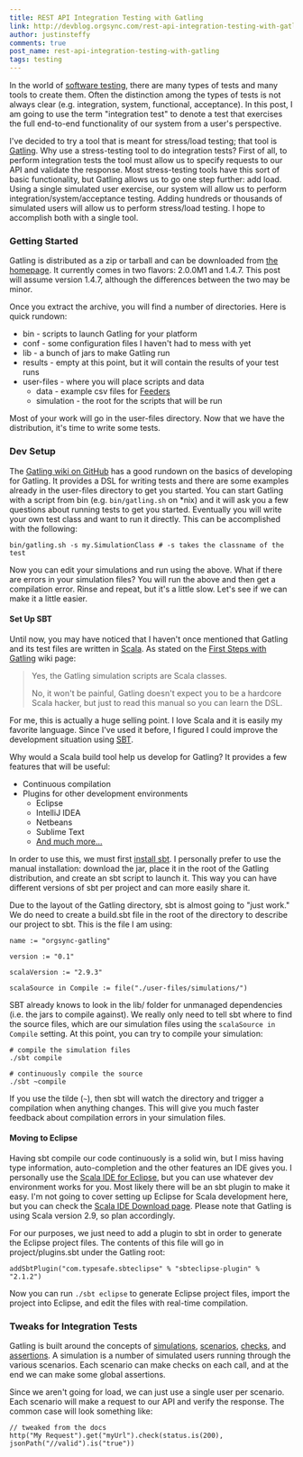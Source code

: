 ```yaml
---
title: REST API Integration Testing with Gatling
link: http://devblog.orgsync.com/rest-api-integration-testing-with-gatling/
author: justinsteffy
comments: true
post_name: rest-api-integration-testing-with-gatling
tags: testing
---
```


In the world of [software testing](http://en.wikipedia.org/wiki/Software_testing), there are many types of tests and many tools to create them. Often the distinction among the types of tests is not always clear (e.g. integration, system, functional, acceptance). In this post, I am going to use the term "integration test" to denote a test that exercises the full end-to-end functionality of our system from a user's perspective.

I've decided to try a tool that is meant for stress/load testing; that tool is [Gatling](http://gatling-tool.org/). Why use a stress-testing tool to do integration tests? First of all, to perform integration tests the tool must allow us to specify requests to our API and validate the response. Most stress-testing tools have this sort of basic functionality, but Gatling allows us to go one step further: add load. Using a single simulated user exercise, our system will allow us to perform integration/system/acceptance testing. Adding hundreds or thousands of simulated users will allow us to perform stress/load testing. I hope to accomplish both with a single tool.

### Getting Started

Gatling is distributed as a zip or tarball and can be downloaded from [the homepage](http://gatling-tool.org/). It currently comes in two flavors: 2.0.0M1 and 1.4.7. This post will assume version 1.4.7, although the differences between the two may be minor.

Once you extract the archive, you will find a number of directories. Here is quick rundown:

  * bin - scripts to launch Gatling for your platform
  * conf - some configuration files I haven't had to mess with yet
  * lib - a bunch of jars to make Gatling run
  * results - empty at this point, but it will contain the results of your test runs
  * user-files - where you will place scripts and data
    * data - example csv files for [Feeders](https://github.com/excilys/gatling/wiki/Feeders)
    * simulation - the root for the scripts that will be run

Most of your work will go in the user-files directory. Now that we have the distribution, it's time to write some tests.

### Dev Setup

The [Gatling wiki on GitHub](https://github.com/excilys/gatling/wiki) has a good rundown on the basics of developing for Gatling. It provides a DSL for writing tests and there are some examples already in the user-files directory to get you started. You can start Gatling with a script from bin (e.g. `bin/gatling.sh` on *nix) and it will ask you a few questions about running tests to get you started. Eventually you will write your own test class and want to run it directly. This can be accomplished with the following:


    bin/gatling.sh -s my.SimulationClass # -s takes the classname of the test


Now you can edit your simulations and run using the above. What if there are errors in your simulation files? You will run the above and then get a compilation error. Rinse and repeat, but it's a little slow. Let's see if we can make it a little easier.

#### Set Up SBT

Until now, you may have noticed that I haven't once mentioned that Gatling and its test files are written in [Scala](http://www.scala-lang.org/). As stated on the [First Steps with Gatling](https://github.com/excilys/gatling/wiki/First-Steps-with-Gatling) wiki page:

> Yes, the Gatling simulation scripts are Scala classes.
>
> No, it won't be painful, Gatling doesn't expect you to be a hardcore Scala hacker, but just to read this manual so you can learn the DSL.

For me, this is actually a huge selling point. I love Scala and it is easily my favorite language. Since I've used it before, I figured I could improve the development situation using [SBT](http://www.scala-sbt.org/).

Why would a Scala build tool help us develop for Gatling? It provides a few features that will be useful:

  * Continuous compilation
  * Plugins for other development environments
    * Eclipse
    * IntelliJ IDEA
    * Netbeans
    * Sublime Text
    * [And much more...](http://www.scala-sbt.org/release/docs/Community/Community-Plugins)

In order to use this, we must first [install sbt](http://www.scala-sbt.org/release/docs/Getting-Started/Setup.html). I personally prefer to use the manual installation: download the jar, place it in the root of the Gatling distribution, and create an sbt script to launch it. This way you can have different versions of sbt per project and can more easily share it.

Due to the layout of the Gatling directory, sbt is almost going to "just work." We do need to create a build.sbt file in the root of the directory to describe our project to sbt. This is the file I am using:


    name := "orgsync-gatling"

    version := "0.1"

    scalaVersion := "2.9.3"

    scalaSource in Compile := file("./user-files/simulations/")


SBT already knows to look in the lib/ folder for unmanaged dependencies (i.e. the jars to compile against). We really only need to tell sbt where to find the source files, which are our simulation files using the `scalaSource in Compile` setting. At this point, you can try to compile your simulation:


    # compile the simulation files
    ./sbt compile

    # continuously compile the source
    ./sbt ~compile


If you use the tilde (`~`), then sbt will watch the directory and trigger a compilation when anything changes. This will give you much faster feedback about compilation errors in your simulation files.

#### Moving to Eclipse

Having sbt compile our code continuously is a solid win, but I miss having type information, auto-completion and the other features an IDE gives you. I personally use the [Scala IDE for Eclipse](http://scala-ide.org/), but you can use whatever dev environment works for you. Most likely there will be an sbt plugin to make it easy. I'm not going to cover setting up Eclipse for Scala development here, but you can check the [Scala IDE Download page](http://scala-ide.org/download/current.html). Please note that Gatling is using Scala version 2.9, so plan accordingly.

For our purposes, we just need to add a plugin to sbt in order to generate the Eclipse project files. The contents of this file will go in project/plugins.sbt under the Gatling root:


    addSbtPlugin("com.typesafe.sbteclipse" % "sbteclipse-plugin" % "2.1.2")


Now you can run `./sbt eclipse` to generate Eclipse project files, import the project into Eclipse, and edit the files with real-time compilation.

### Tweaks for Integration Tests

Gatling is built around the concepts of [simulations](https://github.com/excilys/gatling/wiki/Concepts#wiki-simulation), [scenarios](https://github.com/excilys/gatling/wiki/Concepts#what-is-a-scenario), [checks](https://github.com/excilys/gatling/wiki/Concepts#wiki-checks), and [assertions](https://github.com/excilys/gatling/wiki/Assertions). A simulation is a number of simulated users running through the various scenarios. Each scenario can make checks on each call, and at the end we can make some global assertions.

Since we aren't going for load, we can just use a single user per scenario. Each scenario will make a request to our API and verify the response. The common case will look something like:


    // tweaked from the docs
    http("My Request").get("myUrl").check(status.is(200), jsonPath("//valid").is("true"))
